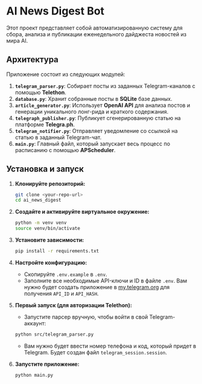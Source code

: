 # AI News Digest Bot

Этот проект представляет собой автоматизированную систему для сбора, анализа и публикации еженедельного дайджеста новостей из мира AI.

## Архитектура

Приложение состоит из следующих модулей:

1.  **`telegram_parser.py`**: Собирает посты из заданных Telegram-каналов с помощью **Telethon**.
2.  **`database.py`**: Хранит собранные посты в **SQLite** базе данных.
3.  **`article_generator.py`**: Использует **OpenAI API** для анализа постов и генерации уникального лонг-рида и краткого содержания.
4.  **`telegraph_publisher.py`**: Публикует сгенерированную статью на платформе **Telegra.ph**.
5.  **`telegram_notifier.py`**: Отправляет уведомление со ссылкой на статью в заданный Telegram-чат.
6.  **`main.py`**: Главный файл, который запускает весь процесс по расписанию с помощью **APScheduler**.

## Установка и запуск

1.  **Клонируйте репозиторий:**
    ```bash
    git clone <your-repo-url>
    cd ai_news_digest
    ```

2.  **Создайте и активируйте виртуальное окружение:**
    ```bash
    python -m venv venv
    source venv/bin/activate
    ```

3.  **Установите зависимости:**
    ```bash
    pip install -r requirements.txt
    ```

4.  **Настройте конфигурацию:**
    *   Скопируйте `.env.example` в `.env`.
    *   Заполните все необходимые API-ключи и ID в файле `.env`. Вам нужно будет создать приложение в [my.telegram.org](https://my.telegram.org) для получения `API_ID` и `API_HASH`.

5.  **Первый запуск (для авторизации Telethon):**
    *   Запустите парсер вручную, чтобы войти в свой Telegram-аккаунт:
      ```bash
      python src/telegram_parser.py
      ```
    *   Вам нужно будет ввести номер телефона и код, который придет в Telegram. Будет создан файл `telegram_session.session`.

6.  **Запустите приложение:**
    ```bash
    python main.py
    ```
